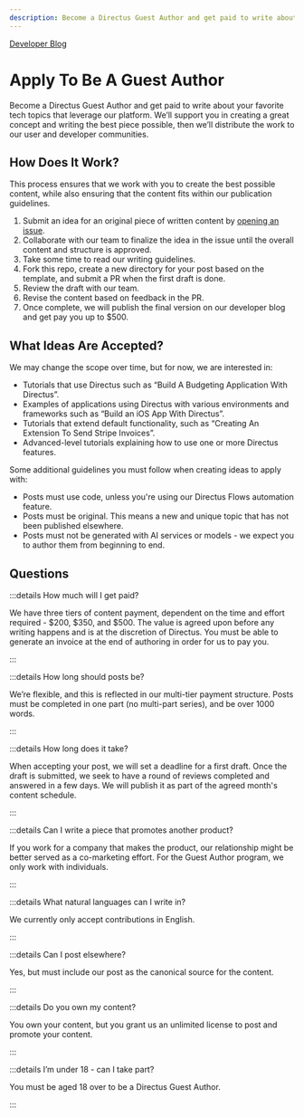 ```yaml
---
description: Become a Directus Guest Author and get paid to write about your favorite tech topics that leverage our platform.
---
```


<script setup>
import Badge from '@/components/Badge.vue';
</script>

<Badge><a href="/blog/">Developer Blog</a></Badge>

# Apply To Be A Guest Author

Become a Directus Guest Author and get paid to write about your favorite tech topics that leverage our platform. We’ll
support you in creating a great concept and writing the best piece possible, then we’ll distribute the work to our user
and developer communities.

<Card
  title="Apply now!"
  h="2"
  text="All you need to apply is an idea for a topic."
  url="https://github.com/directus-community/guest-authoring/issues/new?assignees=phazonoverload&labels=&projects=&template=new-post-proposal.yml" />

## How Does It Work?

This process ensures that we work with you to create the best possible content, while also ensuring that the content
fits within our publication guidelines.

1. Submit an idea for an original piece of written content by
   [opening an issue](https://github.com/directus-community/guest-authoring/issues/new/choose).
2. Collaborate with our team to finalize the idea in the issue until the overall content and structure is approved.
3. Take some time to read our writing guidelines.
4. Fork this repo, create a new directory for your post based on the template, and submit a PR when the first draft is
   done.
5. Review the draft with our team.
6. Revise the content based on feedback in the PR.
7. Once complete, we will publish the final version on our developer blog and get pay you up to $500.

## What Ideas Are Accepted?

We may change the scope over time, but for now, we are interested in:

- Tutorials that use Directus such as “Build A Budgeting Application With Directus”.
- Examples of applications using Directus with various environments and frameworks such as “Build an iOS App With
  Directus”.
- Tutorials that extend default functionality, such as “Creating An Extension To Send Stripe Invoices”.
- Advanced-level tutorials explaining how to use one or more Directus features.

Some additional guidelines you must follow when creating ideas to apply with:

- Posts must use code, unless you're using our Directus Flows automation feature.
- Posts must be original. This means a new and unique topic that has not been published elsewhere.
- Posts must not be generated with AI services or models - we expect you to author them from beginning to end.

## Questions

:::details How much will I get paid?

We have three tiers of content payment, dependent on the time and effort required - $200, $350, and $500. The value is
agreed upon before any writing happens and is at the discretion of Directus. You must be able to generate an invoice at
the end of authoring in order for us to pay you.

:::

:::details How long should posts be?

We’re flexible, and this is reflected in our multi-tier payment structure. Posts must be completed in one part (no
multi-part series), and be over 1000 words.

:::

:::details How long does it take?

When accepting your post, we will set a deadline for a first draft. Once the draft is submitted, we seek to have a round
of reviews completed and answered in a few days. We will publish it as part of the agreed month's content schedule.

:::

:::details Can I write a piece that promotes another product?

If you work for a company that makes the product, our relationship might be better served as a co-marketing effort. For
the Guest Author program, we only work with individuals.

:::

:::details What natural languages can I write in?

We currently only accept contributions in English.

:::

:::details Can I post elsewhere?

Yes, but must include our post as the canonical source for the content.

:::

:::details Do you own my content?

You own your content, but you grant us an unlimited license to post and promote your content.

:::

:::details I’m under 18 - can I take part?

You must be aged 18 over to be a Directus Guest Author.

:::

<Card
  title="Apply now!"
  h="2"
  text="All you need to apply is an idea for a topic."
  url="https://github.com/directus-community/guest-authoring/issues/new?assignees=phazonoverload&labels=&projects=&template=new-post-proposal.yml"
  style="margin-top: 4em;" />
